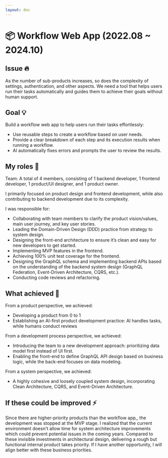 ```yaml
---
layout: doc
---
```


# 📦 Workflow Web App (2022.08 ~ 2024.10)

## Issue 🔥

As the number of sub-products increases, so does the complexity of settings, authentication, and other aspects. We need a tool that helps users run their tasks automatically and guides them to achieve their goals without human support.

## Goal 💡

Build a workflow web app to help users run their tasks effortlessly:

- Use reusable steps to create a workflow based on user needs.
- Provide a clear breakdown of each step and its execution results when running a workflow.
- AI automatically fixes errors and prompts the user to review the results.

## My roles 👷

Team: A total of 4 members, consisting of 1 backend developer, 1 frontend developer, 1 product/UI designer, and 1 product owner.

I primarily focused on product design and frontend development, while also contributing to backend development due to its complexity.

I was responsible for:

- Collaborating with team members to clarify the product vision/values, main user journey, and key user stories.
- Leading the Domain-Driven Design (DDD) practice from strategy to system design.
- Designing the front-end architecture to ensure it’s clean and easy for new developers to get started.
- Implementing MVP features in the frontend.
- Achieving 100% unit test coverage for the frontend.
- Designing the GraphQL schema and implementing backend APIs based on the understanding of the backend system design (GraphQL Federation, Event-Driven Architecture, CQRS, etc.).
- Conducting code reviews and refactoring.

## What achieved 🎉

From a product perspective, we achieved:

- Developing a product from 0 to 1
- Establishing an AI-first product development practice: AI handles tasks, while humans conduct reviews

From a development process perspective, we achieved:

- Introducing the team to a new development approach: prioritizing data model first instead of UI first.
- Enabling the front-end to define GraphQL API design based on business logic, while the back-end focuses on data modeling.

From a system perspective, we achieved:

- A highly cohesive and loosely coupled system design, incorporating Clean Architecture, CQRS, and Event-Driven Architecture.

## If these could be improved ⚡️

Since there are higher-priority products than the workflow app,, the development was stopped at the MVP stage. I realized that the current environment doesn't allow time for system architecture improvements which could prevent potential issues in the coming years. Compared to these invisible investments in architectural design, delivering a rough but functional internal product takes priority. If I have another opportunity, I will align better with these business priorities.
